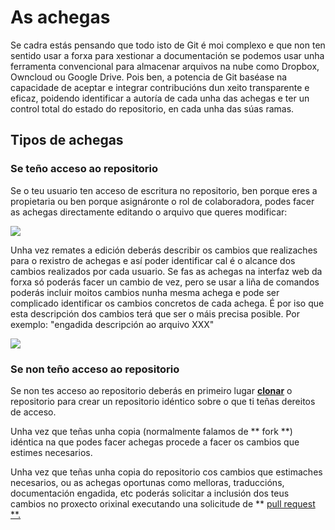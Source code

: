 # As achegas
Se cadra estás pensando que todo isto de Git é moi complexo e que non ten sentido usar a forxa para xestionar a documentación se podemos usar unha ferramenta convencional para almacenar arquivos na nube como Dropbox, Owncloud ou Google Drive. Pois ben, a potencia de Git baséase na capacidade de aceptar e integrar contribucións dun xeito transparente e eficaz, poidendo identificar a autoría de cada unha das achegas e ter un control total do estado do repositorio, en cada unha das súas ramas.

## Tipos de achegas

### Se teño acceso ao repositorio

Se o teu usuario ten acceso de escritura no repositorio, ben porque eres a propietaria ou ben porque asignáronte o rol de colaboradora, podes facer as achegas directamente editando o arquivo que queres modificar:

![](http://forxa.colab.coruna.gal/Co-Lab/manual/raw/master/imaxes/editar.png)

Unha vez remates a edición deberás describir os cambios que realizaches para o rexistro de achegas e así poder identificar cal é o alcance dos cambios realizados por cada usuario. Se fas as achegas na interfaz web da forxa só poderás facer un cambio de vez, pero se usar a liña de comandos poderás incluir moitos cambios nunha mesma achega e pode ser complicado identificar os cambios concretos de cada achega. É por iso que esta descripción dos cambios terá que ser o máis precisa posible. Por exemplo: "engadida descripción ao arquivo XXX"

![](http://forxa.colab.coruna.gal/Co-Lab/manual/raw/master/imaxes/achegas.png)

### Se non teño acceso ao repositorio

Se non tes acceso ao repositorio deberás en primeiro lugar **[clonar](http://forxa.colab.coruna.gal/Co-Lab/manual/src/master/clonar.md)** o repositorio para crear un repositorio idéntico sobre o que ti teñas dereitos de acceso. 

Unha vez que teñas unha copia (normalmente falamos de ** fork **) idéntica na que podes facer achegas procede a facer os cambios que estimes necesarios.

Unha vez que teñas unha copia do repositorio cos cambios que estimaches necesarios, ou as achegas oportunas como melloras, traduccións, documentación engadida, etc poderás solicitar a inclusión dos teus cambios no proxecto orixinal executando una solicitude de ** [pull request **.](http://forxa.colab.coruna.gal/Co-Lab/manual/src/master/pull_request.md)